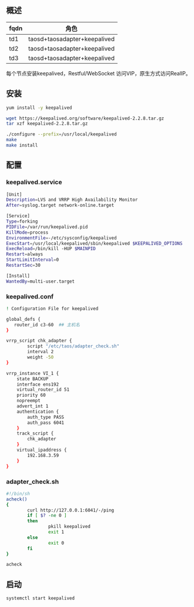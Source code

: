 ## 概述

|fqdn|角色|
|---|----|
|td1|taosd+taosadapter+keepalived|
|td2|taosd+taosadapter+keepalived|
|td3|taosd+taosadapter+keepalived|

每个节点安装keepalived，Restful/WebSocket 访问VIP，原生方式访问RealIP。


## 安装

```bash
yum install -y keepalived
```

```bash
wget https://keepalived.org/software/keepalived-2.2.8.tar.gz
tar xzf keepalived-2.2.8.tar.gz

./configure --prefix=/usr/local/keepalived
make
make install

```

## 配置

### keepalived.service
```bash
[Unit]
Description=LVS and VRRP High Availability Monitor
After=syslog.target network-online.target

[Service]
Type=forking
PIDFile=/var/run/keepalived.pid
KillMode=process
EnvironmentFile=-/etc/sysconfig/keepalived
ExecStart=/usr/local/keepalived/sbin/keepalived $KEEPALIVED_OPTIONS
ExecReload=/bin/kill -HUP $MAINPID
Restart=always
StartLimitInterval=0
RestartSec=30

[Install]
WantedBy=multi-user.target
```

### keepalived.conf
```bash
! Configuration File for keepalived

global_defs {
   router_id c3-60  ## 主机名
}

vrrp_script chk_adapter {
        script "/etc/taos/adapter_check.sh"
        interval 2
        weight -50
}

vrrp_instance VI_1 {
    state BACKUP
    interface ens192
    virtual_router_id 51
    priority 60
    nopreempt
    advert_int 1
    authentication {
        auth_type PASS
        auth_pass 6041
    }
    track_script {
        chk_adapter
    }
    virtual_ipaddress {
        192.168.3.59
    }
}
```
### adapter_check.sh
```bash
#!/bin/sh
acheck() 
{
        curl http://127.0.0.1:6041/-/ping
        if [ $? -ne 0 ]
        then
                pkill keepalived
                exit 1
        else
                exit 0
        fi
}

acheck
```

## 启动
```bash
systemctl start keepalived
```